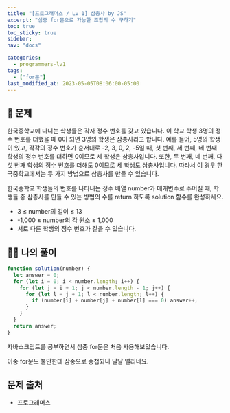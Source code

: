 ```yaml
---
title: "[프로그래머스 / Lv 1] 삼총사 by JS"
excerpt: "삼중 for문으로 가능한 조합의 수 구하기"
toc: true
toc_sticky: true
sidebar:
nav: "docs"

categories:
  - programmers-lv1
tags:
  - ["for문"]
last_modified_at: 2023-05-05T08:06:00-05:00
---
```


## 📄 문제

한국중학교에 다니는 학생들은 각자 정수 번호를 갖고 있습니다. 이 학교 학생 3명의 정수 번호를 더했을 때 0이 되면 3명의 학생은 삼총사라고 합니다. 예를 들어, 5명의 학생이 있고, 각각의 정수 번호가 순서대로 -2, 3, 0, 2, -5일 때, 첫 번째, 세 번째, 네 번째 학생의 정수 번호를 더하면 0이므로 세 학생은 삼총사입니다. 또한, 두 번째, 네 번째, 다섯 번째 학생의 정수 번호를 더해도 0이므로 세 학생도 삼총사입니다. 따라서 이 경우 한국중학교에서는 두 가지 방법으로 삼총사를 만들 수 있습니다.

한국중학교 학생들의 번호를 나타내는 정수 배열 number가 매개변수로 주어질 때, 학생들 중 삼총사를 만들 수 있는 방법의 수를 return 하도록 solution 함수를 완성하세요.

- 3 ≤ number의 길이 ≤ 13
- -1,000 ≤ number의 각 원소 ≤ 1,000
- 서로 다른 학생의 정수 번호가 같을 수 있습니다.

## 🙋‍♀️ 나의 풀이

```js
function solution(number) {
  let answer = 0;
  for (let i = 0; i < number.length; i++) {
    for (let j = i + 1; j < number.length - 1; j++) {
      for (let l = j + 1; l < number.length; l++) {
        if (number[i] + number[j] + number[l] === 0) answer++;
      }
    }
  }
  return answer;
}
```

자바스크립트를 공부하면서 삼중 for문은 처음 사용해보았습니다.

이중 for문도 불안한데 삼중으로 중첩되니 달달 떨리네요.

## 문제 출처

- 프로그래머스
